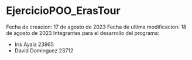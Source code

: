 # EjercicioPOO_ErasTour
Fecha de creacion: 17 de agosto de 2023
Fecha de ultima modificacion: 18 de agosto de 2023
Integrantes para el desarrollo del programa:
- Iris Ayala 23965
- David Dominguez 23712


